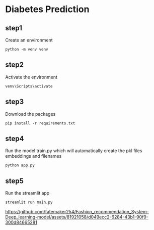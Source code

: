 # Diabetes Prediction 

## step1
Create an environment

```python -m venv venv```

## step2
Activate the environment

``` venv\Scripts\activate ```

## step3
Download the packages

```pip install -r requirements.txt ```

## step4
Run the model train.py which will automatically create the pkl files embeddings and filenames

``` python app.py ```

## step5
Run the streamlit app

``` streamlit run main.py ```


https://github.com/fatemaker254/Fashion_recommendation_System-Deep_learning-model/assets/81921058/d049ecc2-6284-43b1-90f9-300d84665281

